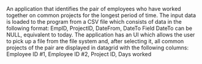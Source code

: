 An application that identifies the pair of employees who have worked
together on common projects for the longest period of time. The input 
data is loaded to the program from a CSV file which consists of 
data in the following format:
EmpID, ProjectID, DateFrom, DateTo
Field DateTo can be NULL, equivalent to today.
The application has an UI which allows the user to pick up a file from 
the file system and, after selecting it, all common projects of the pair 
are displayed in datagrid with the following columns:
Employee ID #1, Employee ID #2, Project ID, Days worked
